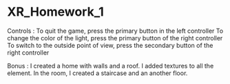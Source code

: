 # XR_Homework_1
Controls : 
To quit the game, press the primary button in the left controller
To change the color of the light, press the primary button of the right controller
To switch to the outside point of view, press the secondary button of the right controller

Bonus : 
I created a home with walls and a roof. I added textures to all the element.
In the room, I created a staircase and an another floor.


